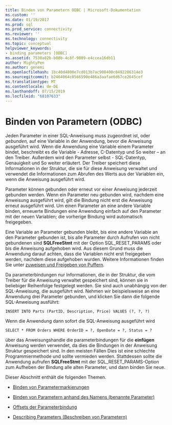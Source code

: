 ```yaml
---
title: Binden von Parametern ODBC | Microsoft-Dokumentation
ms.custom: ''
ms.date: 01/19/2017
ms.prod: sql
ms.prod_service: connectivity
ms.reviewer: ''
ms.technology: connectivity
ms.topic: conceptual
helpviewer_keywords:
- binding parameters [ODBC]
ms.assetid: 7538a82b-b08b-4c8f-9809-e4ccea16db11
author: MightyPen
ms.author: genemi
ms.openlocfilehash: 1bc40d4800e7cd013b7ac908400c0492286314e3
ms.sourcegitcommit: b2464064c0566590e486a3aafae6d67ce2645cef
ms.translationtype: MT
ms.contentlocale: de-DE
ms.lasthandoff: 07/15/2019
ms.locfileid: "68107633"
---
```

# <a name="binding-parameters-odbc"></a>Binden von Parametern (ODBC)
Jeden Parameter in einer SQL-Anweisung muss zugeordnet ist, oder *gebunden,* auf eine Variable in der Anwendung, bevor die Anweisung ausgeführt wird. Wenn die Anwendung eine Variable einem Parameter bindet, beschreibt es die Variable - Adresse, C-Datentyp und So weiter – an den Treiber. Außerdem wird den Parameter selbst - SQL-Datentyp, Genauigkeit und So weiter erläutert. Der Treiber speichert diese Informationen in der Struktur, die sie für diese Anweisung verwaltet und verwendet die Informationen zum Abrufen des Werts aus der Variablen ein, wenn die Anweisung ausgeführt wird.  
  
 Parameter können gebunden oder erneut vor einer Anweisung jederzeit gebunden werden. Wenn ein Parameter neu gebunden wird, nachdem eine Anweisung ausgeführt wird, gilt die Bindung nicht erst die Anweisung erneut ausgeführt wird. Um einen Parameter an eine andere Variable binden, erneuerte Bindungen eine Anwendung einfach auf den Parameter mit der neuen Variablen; die vorherige Bindung wird automatisch freigegeben.  
  
 Eine Variable an Parameter gebunden bleibt, bis eine andere Variable an den Parameter gebunden ist, bis alle Parameter durch Aufrufen von nicht gebundenen sind **SQLFreeStmt** mit der Option SQL_RESET_PARAMS oder bis die Anweisung aufgehoben wird. Aus diesem Grund muss die Anwendung darauf achten, dass die Variablen nicht erst freigegeben werden, nachdem diese aufgehoben wurden. Weitere Informationen finden Sie unter [zuweisen und Freigeben von Puffern](../../../odbc/reference/develop-app/allocating-and-freeing-buffers.md).  
  
 Da parameterbindungen nur Informationen, die in der Struktur, die vom Treiber für die Anweisung verwaltet gespeichert sind, können sie in beliebiger Reihenfolge festgelegt werden. Sie sind auch unabhängig von der SQL-Anweisung, die ausgeführt wird. Nehmen wir beispielsweise an eine Anwendung drei Parameter gebunden, und klicken Sie dann die folgende SQL-Anweisung ausführt:  
  
```  
INSERT INTO Parts (PartID, Description, Price) VALUES (?, ?, ?)  
```  
  
 Wenn die Anwendung dann sofort die SQL-Anweisung ausgeführt wird  
  
```  
SELECT * FROM Orders WHERE OrderID = ?, OpenDate = ?, Status = ?  
```  
  
 über das Anweisungshandle die parameterbindungen für die **einfügen** Anweisung werden verwendet, da dies die Bindungen in der Anweisung Struktur gespeichert sind. In den meisten Fällen Dies ist eine schlechte Programmiermethode und sollte vermieden werden. Stattdessen sollte die Anwendung aufrufen **SQLFreeStmt** mit der SQL_RESET_PARAMS-Option zum Aufheben der Bindung alle alten Parameter, und dann binden Sie neue.  
  
 Dieser Abschnitt enthält die folgenden Themen.  
  
-   [Binden von Parametermarkierungen](../../../odbc/reference/develop-app/binding-parameter-markers.md)  
  
-   [Binden von Parametern anhand des Namens (benannte Parameter)](../../../odbc/reference/develop-app/binding-parameters-by-name-named-parameters.md)  
  
-   [Offsets der Parameterbindung](../../../odbc/reference/develop-app/parameter-binding-offsets.md)  
  
-   [Describing Parameters (Beschreiben von Parametern)](../../../odbc/reference/develop-app/describing-parameters.md)
